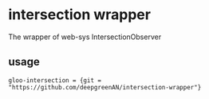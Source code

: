 # intersection wrapper
The wrapper of web-sys IntersectionObserver

## usage
```
gloo-intersection = {git = "https://github.com/deepgreenAN/intersection-wrapper"}
```
